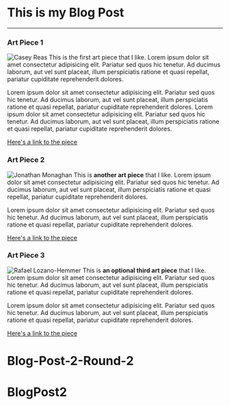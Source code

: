 # This is my Blog Post
------

### Art Piece 1
![Casey Reas](images/reas.jpg?raw=true "Casey Reas")
This is the first art piece that I like. Lorem ipsum dolor sit amet consectetur adipisicing elit. Pariatur sed quos hic tenetur. Ad ducimus laborum, aut vel sunt placeat, illum perspiciatis ratione et quasi repellat, pariatur cupiditate reprehenderit dolores.

Lorem ipsum dolor sit amet consectetur adipisicing elit. Pariatur sed quos hic tenetur. Ad ducimus laborum, aut vel sunt placeat, illum perspiciatis ratione et quasi repellat, pariatur cupiditate reprehenderit dolores.
Lorem ipsum dolor sit amet consectetur adipisicing elit. Pariatur sed quos hic tenetur. Ad ducimus laborum, aut vel sunt placeat, illum perspiciatis ratione et quasi repellat, pariatur cupiditate reprehenderit dolores.

[Here's a link to the piece](http://reas.com/knbc/)


### Art Piece 2

![Jonathan Monaghan](images/monaghan.png?raw=true "Jonathan Monaghan")
This is **another art piece** that I like. Lorem ipsum dolor sit amet consectetur adipisicing elit. Pariatur sed quos hic tenetur. Ad ducimus laborum, aut vel sunt placeat, illum perspiciatis ratione et quasi repellat, pariatur cupiditate reprehenderit dolores.

Lorem ipsum dolor sit amet consectetur adipisicing elit. Pariatur sed quos hic tenetur. Ad ducimus laborum, aut vel sunt placeat, illum perspiciatis ratione et quasi repellat, pariatur cupiditate reprehenderit dolores.

[Here's a link to the piece](https://vimeo.com/121033081)

### Art Piece 3

![Rafael Lozano-Hemmer](images/hemmer.png?raw=true "Rafael Lozano-Hemmer")
This is **an optional third art piece** that I like. Lorem ipsum dolor sit amet consectetur adipisicing elit. Pariatur sed quos hic tenetur. Ad ducimus laborum, aut vel sunt placeat, illum perspiciatis ratione et quasi repellat, pariatur cupiditate reprehenderit dolores.

Lorem ipsum dolor sit amet consectetur adipisicing elit. Pariatur sed quos hic tenetur. Ad ducimus laborum, aut vel sunt placeat, illum perspiciatis ratione et quasi repellat, pariatur cupiditate reprehenderit dolores.

[Here's a link to the piece](http://www.bitforms.com/lozano-hemmer/bilateral-time-slicer)


# Blog-Post-2-Round-2
# BlogPost2
